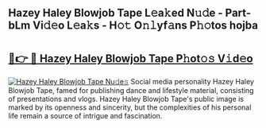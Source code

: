 ## Hazey Haley Blowjob Tape L𝚎a𝚔ed N𝚞𝚍e - Part-bLm Vi𝚍𝚎o L𝚎a𝚔s - H𝚘𝚝 O𝚗𝚕yf𝚊ns P𝚑𝚘tos hojba

# <h2><a href="http://kf8g4b.oniu.top/?m=Hazey+Haley+Blowjob+Tape">🔗👉 🔴 Hazey Haley Blowjob Tape P𝚑ot𝚘𝚜 V𝚒d𝚎o</a></h2>

[![Hazey Haley Blowjob Tape Nu𝚍e𝚜](https://i.imgur.com/0qMVB7G.gif)](http://kf8g4b.oniu.top/?m=Hazey+Haley+Blowjob+Tape)
Social media personality Hazey Haley Blowjob Tape, famed for publishing dance and lifestyle material, consisting of presentations and vlogs. Hazey Haley Blowjob Tape's public image is marked by its openness and sincerity, but the complexities of his personal life remain a source of intrigue and fascination.  
